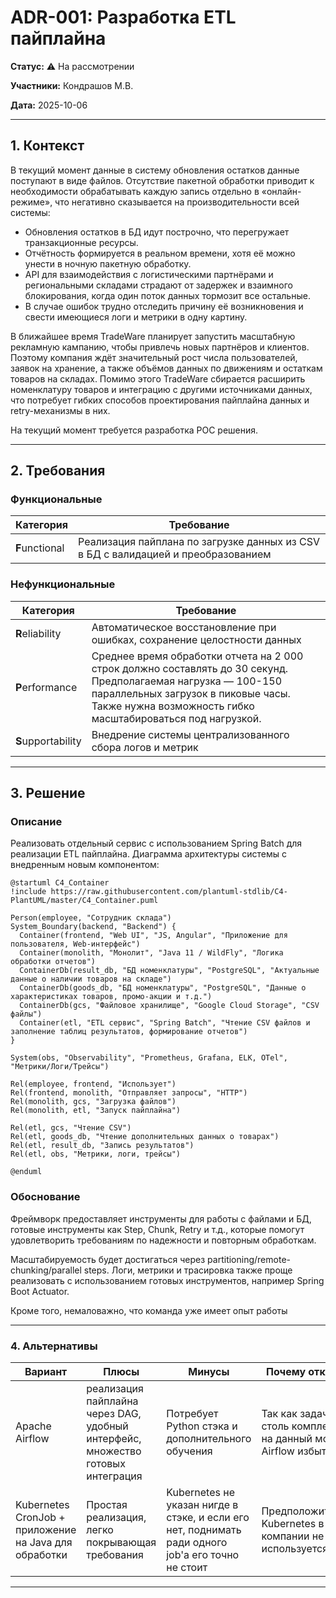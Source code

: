 # ADR-001: Разработка ETL пайплайна

**Статус:** ⚠️ На рассмотрении

**Участники:** Кондрашов М.В.

**Дата:** 2025-10-06

---

## 1. Контекст

В текущий момент данные в систему обновления остатков данные поступают в виде файлов. Отсутствие пакетной обработки приводит к необходимости обрабатывать каждую запись отдельно в «онлайн-режиме», что негативно сказывается на производительности всей системы:

- Обновления остатков в БД идут построчно, что перегружает транзакционные ресурсы.
- Отчётность формируется в реальном времени, хотя её можно унести в ночную пакетную обработку.
- API для взаимодействия с логистическими партнёрами и региональными складами страдают от задержек и взаимного блокирования, когда один поток данных тормозит все остальные.
- В случае ошибок трудно отследить причину её возникновения и свести имеющиеся логи и метрики в одну картину.

В ближайшее время TradeWare планирует запустить масштабную рекламную кампанию, чтобы привлечь новых партнёров и клиентов. Поэтому компания ждёт значительный рост числа пользователей, заявок на хранение, а также объёмов данных по движениям и остаткам товаров на складах. Помимо этого TradeWare сбирается расширить номенклатуру товаров и интеграцию с другими источниками данных, что потребует гибких способов проектирования пайплайна данных и retry-механизмы в них.

На текущий момент требуется разработка POC решения.

---

## 2. Требования

### Функциональные

| Категория       | Требование                  |
|-----------------|-----------------------------|
| **F**unctional  | Реализация пайплана по загрузке данных из CSV в БД с валидацией и преобразованием |

### Нефункциональные

| Категория       | Требование                  |
|-----------------|-----------------------------|
| **R**eliability   | Автоматическое восстановление при ошибках, сохранение целостности данных |
| **P**erformance | Среднее время обработки отчета на 2 000 строк должно составлять до 30 секунд. Предполагаемая нагрузка — 100-150 параллельных загрузок в пиковые часы. Также нужна возможность гибко масштабироваться под нагрузкой. |
| **S**upportability | Внедрение системы централизованного сбора логов и метрик |

---

## 3. Решение

### Описание

Реализовать отдельный сервис с использованием Spring Batch для реализации ETL пайплайна. Диаграмма архитектуры системы с внедренным новым компонентом:

```plantuml
@startuml C4_Container
!include https://raw.githubusercontent.com/plantuml-stdlib/C4-PlantUML/master/C4_Container.puml

Person(employee, "Сотрудник склада")
System_Boundary(backend, "Backend") {
  Container(frontend, "Web UI", "JS, Angular", "Приложение для пользователя, Web-интерфейс")
  Container(monolith, "Монолит", "Java 11 / WildFly", "Логика обработки отчетов")
  ContainerDb(result_db, "БД номенклатуры", "PostgreSQL", "Актуальные данные о наличии товаров на складе")
  ContainerDb(goods_db, "БД номенклатуры", "PostgreSQL", "Данные о характеристиках товаров, промо-акции и т.д.")
  ContainerDb(gcs, "Файловое хранилище", "Google Cloud Storage", "CSV файлы")
  Container(etl, "ETL сервис", "Spring Batch", "Чтение CSV файлов и заполнение таблиц результатов, формирование отчетов")
}

System(obs, "Observability", "Prometheus, Grafana, ELK, OTel", "Метрики/Логи/Трейсы")

Rel(employee, frontend, "Использует")
Rel(frontend, monolith, "Отправляет запросы", "HTTP")
Rel(monolith, gcs, "Загрузка файлов")
Rel(monolith, etl, "Запуск пайплайна")

Rel(etl, gcs, "Чтение CSV")
Rel(etl, goods_db, "Чтение дополнительных данных о товарах")
Rel(etl, result_db, "Запись результатов")
Rel(etl, obs, "Метрики, логи, трейсы")

@enduml
```

### Обоснование

Фреймворк предоставляет инструменты для работы с файлами и БД, готовые инструменты как Step, Chunk, Retry и т.д., которые помогут удовлетворить требованиям по надежности и повторным обработкам.

Масштабируемость будет достигаться через partitioning/remote-chunking/parallel steps. Логи, метрики и трасировка также проще реализовать с использованием готовых инструментов, например Spring Boot Actuator.

Кроме того, немаловажно, что команда уже имеет опыт работы

---

### 4. Альтернативы

| Вариант | Плюсы | Минусы | Почему отклонен |
|---|---|---|---|
| Apache Airflow | реализация пайплайна через DAG, удобный интерфейс, множество готовых интеграция | Потребует Python стэка и дополнительного обучения | Так как задача не столь комплексная, на данный момент Airflow избыточен |
| Kubernetes CronJob + приложение на Java для обработки | Простая реализация, легко покрывающая требования | Kubernetes не указан нигде в стэке, и если его нет, поднимать ради одного job'а его точно не стоит | Предположительно, Kubernetes в компании не используется |

---
